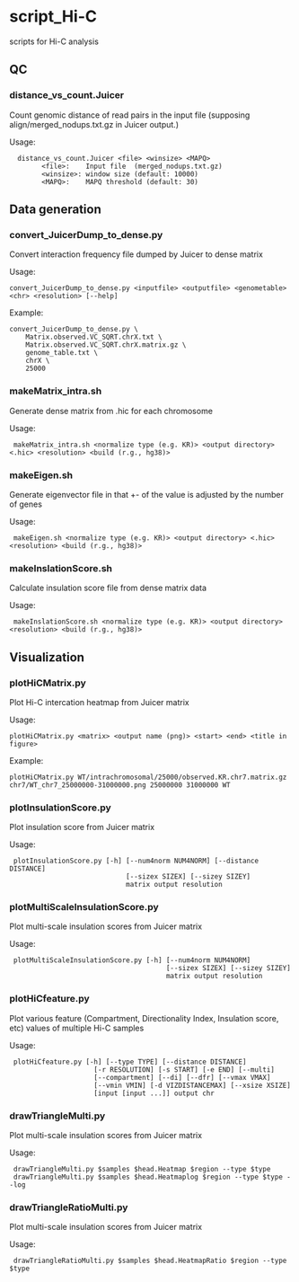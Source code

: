 # script_Hi-C
scripts for Hi-C analysis

## QC
### distance_vs_count.Juicer
Count genomic distance of read pairs in the input file (supposing align/merged_nodups.txt.gz in Juicer output.)

Usage: 

      distance_vs_count.Juicer <file> <winsize> <MAPQ>
            <file>:    Input file  (merged_nodups.txt.gz)
            <winsize>: window size (default: 10000)
            <MAPQ>:    MAPQ threshold (default: 30)

## Data generation
### convert_JuicerDump_to_dense.py
Convert interaction frequency file dumped by Juicer to dense matrix

Usage: 

    convert_JuicerDump_to_dense.py <inputfile> <outputfile> <genometable> <chr> <resolution> [--help]

Example:

    convert_JuicerDump_to_dense.py \
        Matrix.observed.VC_SQRT.chrX.txt \
        Matrix.observed.VC_SQRT.chrX.matrix.gz \
        genome_table.txt \
        chrX \
        25000


### makeMatrix_intra.sh
Generate dense matrix from .hic for each chromosome

Usage:

     makeMatrix_intra.sh <normalize type (e.g. KR)> <output directory> <.hic> <resolution> <build (r.g., hg38)>

### makeEigen.sh
Generate eigenvector file in that +- of the value is adjusted by the number of genes

Usage:

     makeEigen.sh <normalize type (e.g. KR)> <output directory> <.hic> <resolution> <build (r.g., hg38)>

### makeInslationScore.sh
Calculate insulation score file from dense matrix data

Usage:

     makeInslationScore.sh <normalize type (e.g. KR)> <output directory> <resolution> <build (r.g., hg38)>

## Visualization
### plotHiCMatrix.py
Plot Hi-C intercation heatmap from Juicer matrix

Usage:

    plotHiCMatrix.py <matrix> <output name (png)> <start> <end> <title in figure>

Example: 

    plotHiCMatrix.py WT/intrachromosomal/25000/observed.KR.chr7.matrix.gz chr7/WT_chr7_25000000-31000000.png 25000000 31000000 WT
                                 
### plotInsulationScore.py
Plot insulation score from Juicer matrix

Usage:

     plotInsulationScore.py [-h] [--num4norm NUM4NORM] [--distance DISTANCE]
                                 [--sizex SIZEX] [--sizey SIZEY]
                                 matrix output resolution

### plotMultiScaleInsulationScore.py
Plot multi-scale insulation scores from Juicer matrix

Usage:

     plotMultiScaleInsulationScore.py [-h] [--num4norm NUM4NORM]
                                           [--sizex SIZEX] [--sizey SIZEY]
                                           matrix output resolution

### plotHiCfeature.py 
Plot various feature (Compartment, Directionality Index, Insulation score, etc) values of multiple Hi-C samples

Usage:

     plotHiCfeature.py [-h] [--type TYPE] [--distance DISTANCE]
                         [-r RESOLUTION] [-s START] [-e END] [--multi]
                         [--compartment] [--di] [--dfr] [--vmax VMAX]
                         [--vmin VMIN] [-d VIZDISTANCEMAX] [--xsize XSIZE]
                         [input [input ...]] output chr
        
     
### drawTriangleMulti.py
Plot multi-scale insulation scores from Juicer matrix

Usage:

     drawTriangleMulti.py $samples $head.Heatmap $region --type $type
     drawTriangleMulti.py $samples $head.Heatmaplog $region --type $type --log
### drawTriangleRatioMulti.py 
Plot multi-scale insulation scores from Juicer matrix

Usage:

     drawTriangleRatioMulti.py $samples $head.HeatmapRatio $region --type $type
